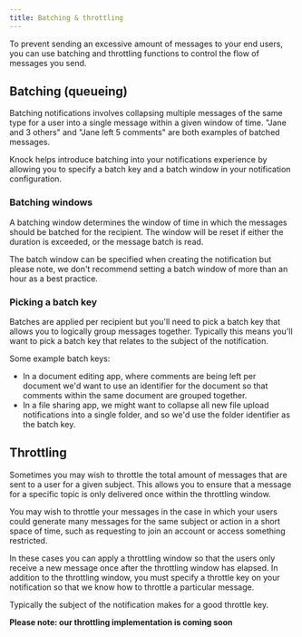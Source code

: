 ```yaml
---
title: Batching & throttling
---
```


To prevent sending an excessive amount of messages to your end users, you can use batching
and throttling functions to control the flow of messages you send.

## Batching (queueing)

Batching notifications involves collapsing multiple messages of the same type for a user
into a single message within a given window of time. "Jane and 3 others" and "Jane left 5 comments" are both examples of batched messages.

Knock helps introduce batching into your notifications experience by allowing you to specify a batch
key and a batch window in your notification configuration.

### Batching windows

A batching window determines the window of time in which the messages should be batched for
the recipient. The window will be reset if either the duration is exceeded, or the message batch
is read.

The batch window can be specified when creating the notification but please note, we don't recommend
setting a batch window of more than an hour as a best practice.

### Picking a batch key

Batches are applied per recipient but you'll need to pick a batch key that allows you to logically
group messages together. Typically this means you'll want to pick a batch key
that relates to the subject of the notification.

Some example batch keys:

- In a document editing app, where comments are being left per document we'd want to use an identifier
  for the document so that comments within the same document are grouped together.
- In a file sharing app, we might want to collapse all new file upload notifications into a single
  folder, and so we'd use the folder identifier as the batch key.

## Throttling

Sometimes you may wish to throttle the total amount of messages that are sent to a user
for a given subject. This allows you to ensure that a message for a specific topic is only
delivered once within the throttling window.

You may wish to throttle your messages in the case in which your users could generate many
messages for the same subject or action in a short space of time, such as requesting to join an account
or access something restricted.

In these cases you can apply a throttling window so that the users only receive a new message once
after the throttling window has elapsed. In addition to the throttling window, you must specify
a throttle key on your notification so that we know how to throttle a particular message.

Typically the subject of the notification makes for a good throttle key.

**Please note: our throttling implementation is coming soon**
